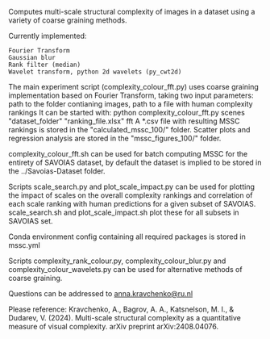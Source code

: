 Computes multi-scale structural complexity of images in a dataset using a variety of coarse graining methods.

Currently implemented:

    Fourier Transform
    Gaussian blur
    Rank filter (median)
    Wavelet transform, python 2d wavelets (py_cwt2d)

The main experiment script (complexity_colour_fft.py) uses coarse graining implementation based on Fourier Transform, taking two input parameters: path to the folder contianing images, path to a file with human complexity rankings It can be started with: python complexity_colour_fft.py scenes "dataset_folder" "ranking_file.xlsx" fft A *.csv file with resulting MSSC rankings is stored in the "calculated_mssc_100/" folder. Scatter plots and regression analysis are stored in the "mssc_figures_100/" folder.

complexity_colour_fft.sh can be used for batch computing MSSC for the entirety of SAVOIAS dataset, by default the dataset is implied to be stored in the ../Savoias-Dataset folder.

Scripts scale_search.py and plot_scale_impact.py can be used for plotting the impact of scales on the overall complexity rankings and correlation of each scale ranking with human predictions for a given subset of SAVOIAS. scale_search.sh and plot_scale_impact.sh plot these for all subsets in SAVOIAS set.

Conda environment config containing all required packages is stored in mssc.yml

Scripts complexity_rank_colour.py, complexity_colour_blur.py and complexity_colour_wavelets.py can be used for alternative methods of coarse graining.

Questions can be addressed to anna.kravchenko@ru.nl

Please reference: Kravchenko, A., Bagrov, A. A., Katsnelson, M. I., & Dudarev, V. (2024). Multi-scale structural complexity as a quantitative measure of visual complexity. arXiv preprint arXiv:2408.04076.

